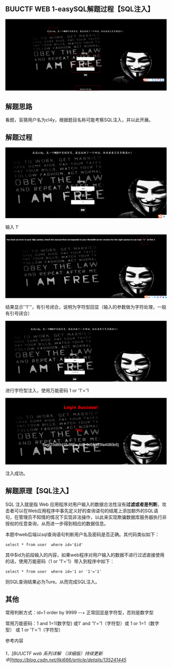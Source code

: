 ## BUUCTF WEB 1-easySQL解题过程【SQL注入】

![1721539204535](images/1-easySQL/1721539204535.png)

## 解题思路

看题，盲猜用户名为cl4y，根据题目名称可能考察SQL注入，并以此开展。

## 解题过程

![1721541262045](images/1-easySQL/1721541262045.png)

输入 1'

![1721541310550](images/1-easySQL/1721541310550.png)

结果显示''1'''，有引号闭合，说明为字符型回显（输入的参数做为字符处理，一般有引号闭合）

![1721541624193](images/1-easySQL/1721541624193.png)

进行字符型注入，使用万能密码 1 or '1'='1

![1721540376780](images/1-easySQL/1721540376780.png)

注入成功。

## 解题原理【SQL注入】

SQL 注入就是指 Web 应用程序对用户输入的数据合法性没有**过滤或者是判断**，攻击者可以在Web应用程序中事先定义好的查询语句的结尾上添加额外的SQL语句，在管理员不知情的情况下实现非法操作，以此来实现欺骗数据库服务器执行非授权的任意查询，从而进一步得到相应的数据信息。

本题中web后端以sql查询语句判断用户名及密码是否正确。其代码类似如下：

```
select * from user  where id='$id' 
```

其中$id为前段输入的内容，如果web程序对用户输入的数据不进行过滤直接使用的话，使用万能密码（1 or '1'='1）带入到程序中如下：

```
select * from user  where id='1 or '1'='1' 
```

则SQL查询结果必为Ture。从而完成SQL注入。

## 其他

常用判断方式：id=1 order by 9999 --+ 正常回显是字符型，否则是数字型

常用万能密码：1 and 1=1(数字型) 或1' and '1'='1（字符型）或 1 or 1=1（数字型） 或 1 or '1'='1（字符型）




参考内容

###### 1、[BUUCTF web 系列详解 （详细版）持续更新中]https://blog.csdn.net/llki666/article/details/135241445

